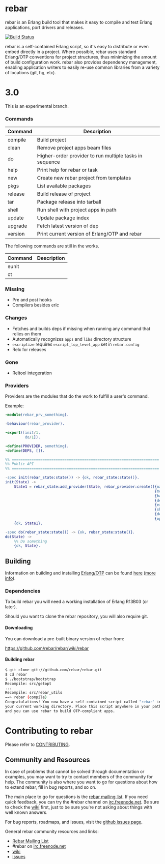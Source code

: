 rebar
=====

rebar is an Erlang build tool that makes it easy to compile and test Erlang
applications, port drivers and releases.

[![Build Status](https://travis-ci.org/tsloughter/rebar.svg?branch=rebar3)](https://travis-ci.org/tsloughter/rebar)

rebar is a self-contained Erlang script, so it's easy to distribute or even
embed directly in a project. Where possible, rebar uses standard Erlang/OTP
conventions for project structures, thus minimizing the amount of build
configuration work. rebar also provides dependency management, enabling
application writers to easily re-use common libraries from a variety of
locations (git, hg, etc).

3.0
====

This is an experimental branch.

### Commands

| Command    | Description |
|----------- |------------ |
| compile    | Build project |
| clean      | Remove project apps beam files |
| do         | Higher-order provider to run multiple tasks in sequence |
| help       | Print help for rebar or task |
| new        | Create new rebar project from templates |
| pkgs       | List available packages |
| release    | Build release of project |
| tar        | Package release into tarball |
| shell      | Run shell with project apps in path |
| update     | Update package index |
| upgrade    | Fetch latest version of dep |
| version    | Print current version of Erlang/OTP and rebar |

The following commands are still in the works.

| Command    | Description |
|----------- |------------ |
| eunit      | |
| ct         | |

### Missing

* Pre and post hooks
* Compilers besides erlc

### Changes

* Fetches and builds deps if missing when running any command that relies on them
* Automatically recognizes `apps` and `libs` directory structure
* `escriptize` requires `escript_top_level_app` set in `rebar.config`
* Relx for releases

### Gone

* Reltool integeration

### Providers

Providers are the modules that do the work to fulfill a user's command.

Example:

```erlang
-module(rebar_prv_something).

-behaviour(rebar_provider).

-export([init/1,
         do/1]).

-define(PROVIDER, something).
-define(DEPS, []).

%% ===================================================================
%% Public API
%% ===================================================================

-spec init(rebar_state:state()) -> {ok, rebar_state:state()}.
init(State) ->
    State1 = rebar_state:add_provider(State, rebar_provider:create([{name, ?PROVIDER},
                                                                    {module, ?MODULE},
                                                                    {bare, false},
                                                                    {deps, ?DEPS},
                                                                    {example, "rebar dummy"},
                                                                    {short_desc, "dummy plugin."},
                                                                    {desc, ""},
                                                                    {opts, []}])),
    {ok, State1}.

-spec do(rebar_state:state()) -> {ok, rebar_state:state()}.
do(State) ->
    %% Do something
    {ok, State}.
```


Building
--------

Information on building and installing [Erlang/OTP](http://www.erlang.org) can
be found [here](https://github.com/erlang/otp/wiki/Installation) ([more
info](https://github.com/erlang/otp/blob/master/INSTALL.md)).

### Dependencies

To build rebar you will need a working installation of Erlang R13B03 (or later).

Should you want to clone the rebar repository, you will also require git.

#### Downloading

You can download a pre-built binary version of rebar from:

https://github.com/rebar/rebar/wiki/rebar

#### Building rebar

```sh
$ git clone git://github.com/rebar/rebar.git
$ cd rebar
$ ./bootstrap/bootstrap
Recompile: src/getopt
...
Recompile: src/rebar_utils
==> rebar (compile)
Congratulations! You now have a self-contained script called "rebar" in
your current working directory. Place this script anywhere in your path
and you can use rebar to build OTP-compliant apps.
```


Contributing to rebar
=====================

Please refer to [CONTRIBUTING](CONTRIBUTING.md).

Community and Resources
-----------------------

In case of problems that cannot be solved through documentation or examples, you
may want to try to contact members of the community for help. The community is
also where you want to go for questions about how to extend rebar, fill in bug
reports, and so on.

The main place to go for questions is the [rebar mailing
list](http://lists.basho.com/pipermail/rebar_lists.basho.com/). If you need
quick feedback, you can try the #rebar channel on
[irc.freenode.net](http://freenode.net). Be sure to check the
[wiki](https://github.com/rebar/rebar/wiki) first, just to be sure you're not
asking about things with well known answers.

For bug reports, roadmaps, and issues, visit the [github issues
page](https://github.com/rebar/rebar/issues).

General rebar community resources and links:

- [Rebar Mailing List](http://lists.basho.com/pipermail/rebar_lists.basho.com/)
- #rebar on [irc.freenode.net](http://freenode.net/)
- [wiki](https://github.com/rebar/rebar/wiki)
- [issues](https://github.com/rebar/rebar/issues)
